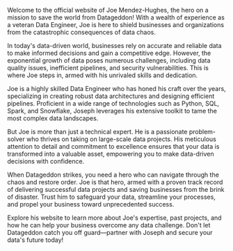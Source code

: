 Welcome to the official website of Joe Mendez-Hughes, the hero on a mission to save the world from Datageddon! With a wealth of experience as a veteran Data Engineer, Joe is here to shield businesses and organizations from the catastrophic consequences of data chaos.

In today's data-driven world, businesses rely on accurate and reliable data to make informed decisions and gain a competitive edge. However, the exponential growth of data poses numerous challenges, including data quality issues, inefficient pipelines, and security vulnerabilities. This is where Joe steps in, armed with his unrivaled skills and dedication.

Joe is a highly skilled Data Engineer who has honed his craft over the years, specializing in creating robust data architectures and designing efficient pipelines. Proficient in a wide range of technologies such as Python, SQL, Spark, and Snowflake, Joseph leverages his extensive toolkit to tame the most complex data landscapes.

But Joe is more than just a technical expert. He is a passionate problem-solver who thrives on taking on large-scale data projects. His meticulous attention to detail and commitment to excellence ensures that your data is transformed into a valuable asset, empowering you to make data-driven decisions with confidence.

When Datageddon strikes, you need a hero who can navigate through the chaos and restore order. Joe is that hero, armed with a proven track record of delivering successful data projects and saving businesses from the brink of disaster. Trust him to safeguard your data, streamline your processes, and propel your business toward unprecedented success.

Explore his website to learn more about Joe's expertise, past projects, and how he can help your business overcome any data challenge. Don't let Datageddon catch you off guard—partner with Joseph and secure your data's future today!

